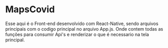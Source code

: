 # MapsCovid
Esse aqui é o Front-end desenvolvido com React-Native,
sendo arquivos principais com o codigo principal no arquivo App.js.
Onde contem todas as funções para consumir Api's e renderizar o que é necessario na tela principal.
